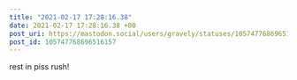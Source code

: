 ```yaml
---
title: "2021-02-17 17:28:16.38"
date: 2021-02-17 17:28:16.38 +00
post_uri: https://mastodon.social/users/gravely/statuses/105747768696516157
post_id: 105747768696516157
---
```

rest in piss rush!


